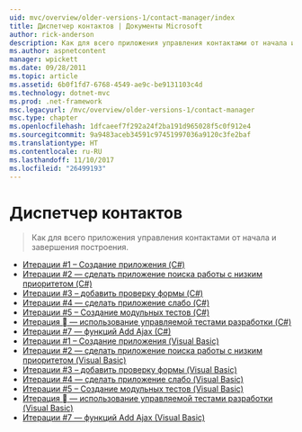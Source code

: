 ```yaml
---
uid: mvc/overview/older-versions-1/contact-manager/index
title: Диспетчер контактов | Документы Microsoft
author: rick-anderson
description: Как для всего приложения управления контактами от начала и завершения построения.
ms.author: aspnetcontent
manager: wpickett
ms.date: 09/28/2011
ms.topic: article
ms.assetid: 6b0f1fd7-6768-4549-ae9c-be9131103c4d
ms.technology: dotnet-mvc
ms.prod: .net-framework
msc.legacyurl: /mvc/overview/older-versions-1/contact-manager
msc.type: chapter
ms.openlocfilehash: 1dfcaeef7f292a24f2ba191d965028f5c0f912e4
ms.sourcegitcommit: 9a9483aceb34591c97451997036a9120c3fe2baf
ms.translationtype: HT
ms.contentlocale: ru-RU
ms.lasthandoff: 11/10/2017
ms.locfileid: "26499193"
---
```

<a name="contact-manager"></a>Диспетчер контактов
====================
> Как для всего приложения управления контактами от начала и завершения построения.


- [Итерации #1 – Создание приложения (C#)](iteration-1-create-the-application-cs.md)
- [Итерации #2 — сделать приложение поиска работы с низким приоритетом (C#)](iteration-2-make-the-application-look-nice-cs.md)
- [Итерации #3 – добавить проверку формы (C#)](iteration-3-add-form-validation-cs.md)
- [Итерации #4 — сделать приложение слабо (C#)](iteration-4-make-the-application-loosely-coupled-cs.md)
- [Итерации #5 – Создание модульных тестов (C#)](iteration-5-create-unit-tests-cs.md)
- [Итерация &#6; — использование управляемой тестами разработки (C#)](iteration-6-use-test-driven-development-cs.md)
- [Итерации #7 — функций Add Ajax (C#)](iteration-7-add-ajax-functionality-cs.md)
- [Итерации #1 – Создание приложения (Visual Basic)](iteration-1-create-the-application-vb.md)
- [Итерации #2 — сделать приложение поиска работы с низким приоритетом (Visual Basic)](iteration-2-make-the-application-look-nice-vb.md)
- [Итерации #3 – добавить проверку формы (Visual Basic)](iteration-3-add-form-validation-vb.md)
- [Итерации #4 — сделать приложение слабо (Visual Basic)](iteration-4-make-the-application-loosely-coupled-vb.md)
- [Итерации #5 – Создание модульных тестов (Visual Basic)](iteration-5-create-unit-tests-vb.md)
- [Итерация &#6; — использование управляемой тестами разработки (Visual Basic)](iteration-6-use-test-driven-development-vb.md)
- [Итерации #7 — функций Add Ajax (Visual Basic)](iteration-7-add-ajax-functionality-vb.md)
